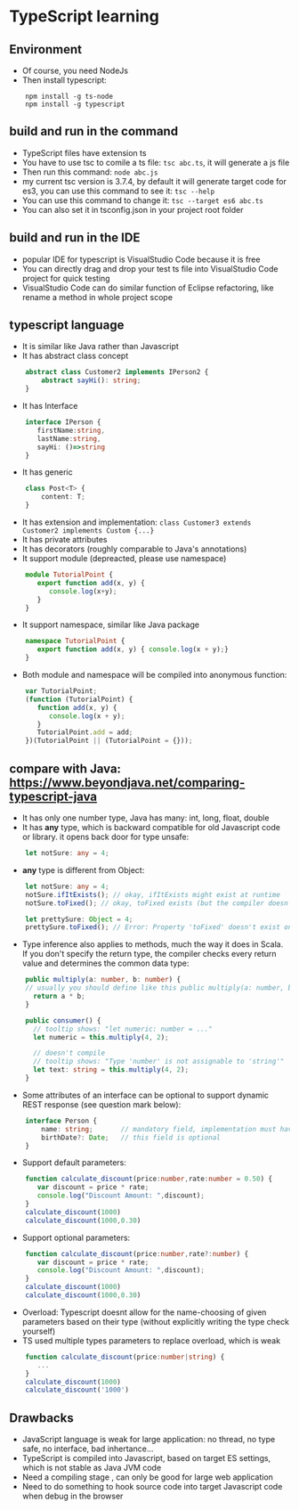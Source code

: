# TypeScript learning

## Environment

- Of course, you need NodeJs
- Then install typescript:
```shell
    npm install -g ts-node
    npm install -g typescript
```

## build and run in the command

- TypeScript files have extension ts
- You have to use tsc to comile  a ts file: `tsc abc.ts`, it will generate a js file
- Then run this command: `node abc.js`
- my current tsc version is 3.7.4, by default it will generate target code for es3, you can use this command to see it: `tsc --help`
- You can use this command to change it: `tsc --target es6 abc.ts`
- You can also set it in tsconfig.json in your project root folder

## build and run in the IDE

- popular IDE for typescript is VisualStudio Code because it is free
- You can directly drag and drop your test ts file into VisualStudio Code project for quick testing
- VisualStudio Code can do similar function of Eclipse refactoring, like rename a method in whole project scope

## typescript language 
+ It is similar like Java rather than Javascript
+ It has abstract class concept
```typescript
	abstract class Customer2 implements IPerson2 {   
		abstract sayHi(): string;
	}
```
+ It has Interface
```typescript
	interface IPerson { 
	   firstName:string, 
	   lastName:string, 
	   sayHi: ()=>string 
	} 
```	
+ It has generic
```typescript
    class Post<T> {
        content: T;
    }
```	

+ It has extension and implementation: `class Customer3 extends Customer2 implements Custom {...}`
+ It has private attributes
+ It has decorators (roughly comparable to Java's annotations)
+ It support module (depreacted, please use namespace)
```typescript
	module TutorialPoint { 
	   export function add(x, y) {  
	      console.log(x+y); 
	   } 
	}
```
+ It support namespace, similar like Java package
```typescript
	namespace TutorialPoint { 
	   export function add(x, y) { console.log(x + y);} 
	}
```
+ Both module and namespace will be compiled into anonymous function:
```typescript
	var TutorialPoint; 
	(function (TutorialPoint) { 
	   function add(x, y) { 
	      console.log(x + y); 
	   } 
	   TutorialPoint.add = add; 
	})(TutorialPoint || (TutorialPoint = {}));
```

## compare with Java:  https://www.beyondjava.net/comparing-typescript-java
+ It has only one number type, Java has many: int, long, float, double
+ It has **any** type, which is backward compatible for old Javascript code or library. it opens back door for type unsafe:
```typescript
	let notSure: any = 4;
```
+ **any** type is different from Object:
```typescript
	let notSure: any = 4;
	notSure.ifItExists(); // okay, ifItExists might exist at runtime
	notSure.toFixed(); // okay, toFixed exists (but the compiler doesn't check)

	let prettySure: Object = 4;
	prettySure.toFixed(); // Error: Property 'toFixed' doesn't exist on type 'Object'.
```

+ Type inference also applies to methods, much the way it does in Scala. 
If you don't specify the return type, the compiler checks every return value and determines the common data type:
```typescript
	public multiply(a: number, b: number) {  
	// usually you should define like this public multiply(a: number, b: number): number {
	  return a * b;
	}

	public consumer() {
	  // tooltip shows: "let numeric: number = ..."
	  let numeric = this.multiply(4, 2);

	  // doesn't compile
	  // tooltip shows: "Type 'number' is not assignable to 'string'"
	  let text: string = this.multiply(4, 2);
	}
```
+ Some attributes of an interface can be optional to support dynamic REST response (see question mark below):
```typescript
	interface Person {		
		name: string;       // mandatory field, implementation must have it
		birthDate?: Date;   // this field is optional
	}
```
+ Support default parameters:
```typescript
	function calculate_discount(price:number,rate:number = 0.50) { 
	   var discount = price * rate; 
	   console.log("Discount Amount: ",discount); 
	} 
	calculate_discount(1000) 
	calculate_discount(1000,0.30)
```
+ Support optional parameters:
```typescript
	function calculate_discount(price:number,rate?:number) { 
	   var discount = price * rate; 
	   console.log("Discount Amount: ",discount); 
	} 
	calculate_discount(1000) 
	calculate_discount(1000,0.30)
```
+ Overload: Typescript doesnt allow for the name-choosing of given parameters based on their type (without explicitly writing the type check yourself)
+ TS used multiple types parameters to replace overload, which is weak
```typescript
	function calculate_discount(price:number|string) { 
	   ...
	} 
	calculate_discount(1000) 
	calculate_discount('1000')
```


## Drawbacks
+ JavaScript language is weak for large application: no thread, no type safe, no interface, bad inhertance...
+ TypeScript is compiled into Javascript, based on target ES settings, which is not stable as Java JVM code
+ Need a compiling stage , can only be good for large web application
+ Need to do something to hook source code into target Javascript code when debug in the browser


